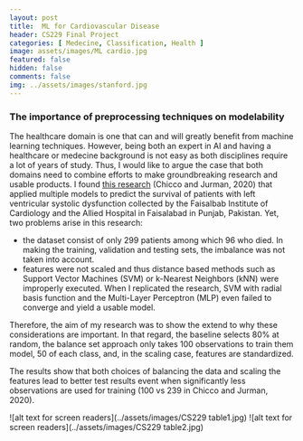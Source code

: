 ```yaml
---
layout: post
title:  ML for Cardiovascular Disease
header: CS229 Final Project 
categories: [ Medecine, Classification, Health ]
image: assets/images/ML cardio.jpg
featured: false
hidden: false
comments: false
img: ../assets/images/stanford.jpg
---
```

### The importance of preprocessing techniques on modelability

The healthcare domain is one that can and will greatly benefit from machine learning techniques. However, being both an expert in AI and having a healthcare or medecine background is not easy as both disciplines require a lot of years of study. Thus, I would like to argue the case that both domains need to combine efforts to make groundbreaking research and usable products. 
I found [this research](https://bmcmedinformdecismak.biomedcentral.com/articles/10.1186/s12911-020-1023-5?ref=https://githubhelp.com) (Chicco and Jurman, 2020) that applied multiple models to predict the survival of patients with left ventricular systolic dysfunction collected by the Faisalbab Institute of Cardiology and the Allied Hospital in Faisalabad in Punjab, Pakistan. Yet, two problems arise in this research: 
- the dataset consist of only 299 patients among which 96 who died. In making the training, validation and testing sets, the imbalance was not taken into account. 
- features were not scaled and thus distance based methods such as Support Vector Machines (SVM) or k-Nearest Neighbors (kNN) were improperly executed. When I replicated the research, SVM with radial basis function and the Multi-Layer Perceptron (MLP) even failed to converge and yield a usable model. 

Therefore, the aim of my research was to show the extend to why these considerations are important. In that regard, the baseline selects 80% at random, the balance set approach only takes 100 observations to train them model, 50 of each class, and, in the scaling case, features are standardized.

The results show that both choices of balancing the data and scaling the features lead to better test results event when significantly less observations are used for training (100 vs 239 in Chicco and Jurman, 2020).

![alt text for screen readers](../assets/images/CS229 table1.jpg)
![alt text for screen readers](../assets/images/CS229 table2.jpg)

<div style="margin-left:-0px">
<object data="../assets/images/ML Poster.pdf" type="application/pdf" width="750px" height="500px">
</object>
</div>